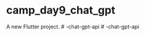 # camp_day9_chat_gpt

A new Flutter project.
#   - c h a t - g p t - a p i  
 #   - c h a t - g p t - a p i  
 